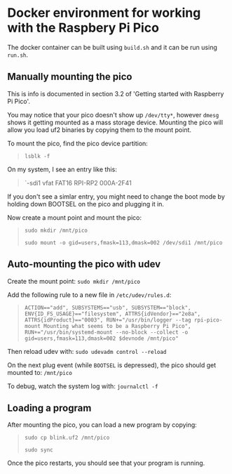 # Docker environment for working with the Raspbery Pi Pico

The docker container can be built using `build.sh` and it can be run using `run.sh`.

## Manually mounting the pico

This is info is documented in section 3.2 of 'Getting started with Raspberry Pi Pico'.

You may notice that your pico doesn't show up `/dev/tty*`, however `dmesg` shows it getting mounted as a mass storage device. Mounting the pico will allow you load uf2 binaries by copying them to the mount point.

To mount the pico, find the pico device partition:
> `lsblk -f`

On my system, I see an entry like this:
>`-sdi1      vfat   FAT16 RPI-RP2         000A-2F41

If you don't see a simlar entry, you might need to change the boot mode by holding down BOOTSEL on the pico and plugging it in.

Now create a mount point and mount the pico:

> `sudo mkdir /mnt/pico`
> 
> `sudo mount -o gid=users,fmask=113,dmask=002 /dev/sdi1 /mnt/pico`

## Auto-mounting the pico with udev

Create the mount point: `sudo mkdir /mnt/pico`

Add the following rule to a new file in `/etc/udev/rules.d`:
> `ACTION=="add", SUBSYSTEMS=="usb", SUBSYSTEM=="block", ENV{ID_FS_USAGE}=="filesystem", ATTRS{idVendor}=="2e8a", ATTRS{idProduct}=="0003", RUN+="/usr/bin/logger --tag rpi-pico-mount Mounting what seems to be a Raspberry Pi Pico", RUN+="/usr/bin/systemd-mount --no-block --collect -o gid=users,fmask=113,dmask=002 $devnode /mnt/pico"`

Then reload udev with: `sudo udevadm control --reload`

On the next plug event (while `BOOTSEL` is depressed), the pico should get mounted to: `/mnt/pico`

To debug, watch the system log with: `journalctl -f`

## Loading a program
After mounting the pico, you can load a new program by copying:

> `sudo cp blink.uf2 /mnt/pico`
> 
> `sudo sync`

Once the pico restarts, you should see that your program is running.
